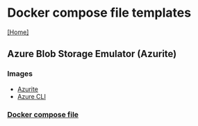 # Docker compose file templates
[[Home]](/README.md)


## Azure Blob Storage Emulator (Azurite)

### Images
- [Azurite](https://hub.docker.com/_/microsoft-azure-storage-azurite)
- [Azure CLI](https://hub.docker.com/_/microsoft-azure-cli)

### [Docker compose file](/Azurite/docker-compose.yml)
